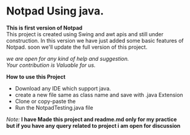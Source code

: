 # Notpad Using java.

**This is first version of Notpad**  
  This project is created using Swing and awt apis and still under construction.
  In this version we have just added some basic features of Notpad.
  soon we'll update the full version of this project.

  *we are open for any kind of help and suggestion.  
  Your contribution is Valuable for us.*

  **How to use this Project**  
  * Download any IDE which support java.  
  * create a new file same as class name and save with .java Extension  
  * Clone or copy-paste the
  * Run the NotpadTesting.java file  

  *Note:*  **I have Made this project and readme.md only for my practice  
    but if you have any query related to project i am open for discussion**
